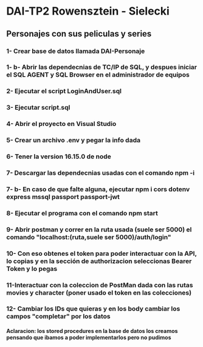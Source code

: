 # DAI-TP2 Rowensztein - Sielecki

## Personajes con sus peliculas y series

### 1- Crear base de datos llamada DAI-Personaje
### 1- b- Abrir las dependecnias de TC/IP de SQL, y despues iniciar el SQL AGENT y SQL Browser en el administrador de equipos
### 2- Ejecutar el script LoginAndUser.sql
### 3- Ejecutar script.sql
### 4- Abrir el proyecto en Visual Studio
### 5- Crear un archivo .env y pegar la info dada
### 6- Tener la version 16.15.0 de node
### 7- Descargar las dependecnias usadas con el comando npm -i
### 7- b- En caso de que falte alguna, ejecutar npm i cors dotenv express mssql passport passport-jwt
### 8- Ejecutar el programa con el comando npm start
### 9- Abrir postman y correr en la ruta usada (suele ser 5000) el comando "localhost:(ruta,suele ser 5000)/auth/login"
### 10- Con eso obtenes el token para poder interactuar con la API, lo copias y en la sección de authorizacion seleccionas Bearer Token y lo pegas
### 11-Interactuar con la coleccion de PostMan dada con las rutas movies y character (poner usado el token en las colecciones)
### 12- Cambiar los IDs que quieras y en los body cambiar los campos "completar" por los datos

#### Aclaracion: los stored procedures en la base de datos los creamos pensando que ibamos a poder implementarlos pero no pudimos
